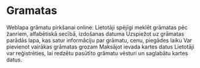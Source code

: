 # Gramatas
Weblapa grāmatu pirkšanai online:
Lietotāji spējīgi meklēt grāmatas pēc žanriem, alfabētiskā secībā, izdošanas datuma
Uzspiežot uz grāmatas parādās lapa, kas satur informāciju par grāmatu, cenu, piegādes laiku
Var pievienot vairākas grāmatas grozam
Maksājot ievada kartes datus
Lietotāji var reģistrēties, lai redzētu pasūtīto grāmatu vēsturi un saglabātu kartes datus.
